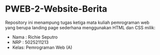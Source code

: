 # PWEB-2-Website-Berita

Repository ini menampung tugas ketiga mata kuliah pemrograman web yang berupa
landing page sederhana menggunakan HTML dan CSS milik:

- Nama : Richie Seputro
- NRP : 5025211213
- Kelas: Pemrograman Web (A)
